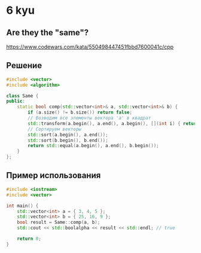 # 6 kyu

## Are they the "same"?

https://www.codewars.com/kata/550498447451fbbd7600041c/cpp

## Решение 

```C++
#include <vector>
#include <algorithm>

class Same {
public:
    static bool comp(std::vector<int>& a, std::vector<int>& b) {
        if (a.size() != b.size()) return false;
        // Возводим все элементы вектора 'a' в квадрат
        std::transform(a.begin(), a.end(), a.begin(), [](int i) { return i * i; });
        // Сортируем векторы
        std::sort(a.begin(), a.end());
        std::sort(b.begin(), b.end());
        return std::equal(a.begin(), a.end(), b.begin());
    }
};
```
## Пример использования 

```C++
#include <iostream>
#include <vector>

int main() {
    std::vector<int> a = { 3, 4, 5 };
    std::vector<int> b = { 25, 16, 9 };
    bool result = Same::comp(a, b);
    std::cout << std::boolalpha << result << std::endl; // true

    return 0;
}
```